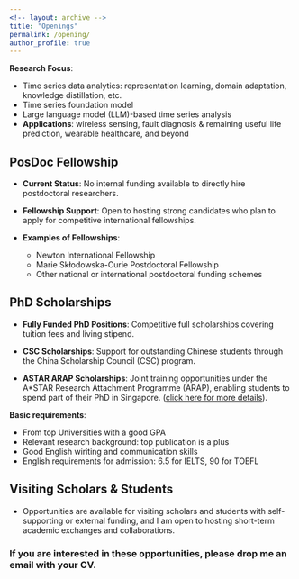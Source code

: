 ```yaml
---
<!-- layout: archive -->
title: "Openings"
permalink: /opening/
author_profile: true
---
```


**Research Focus**:
  * Time series data analytics: representation learning, domain adaptation, knowledge distillation, etc.
  * Time series foundation model
  * Large language model (LLM)-based time series analysis
  * **Applications**: wireless sensing, fault diagnosis & remaining useful life prediction, wearable healthcare, and beyond


## PosDoc Fellowship

* **Current Status**: No internal funding available to directly hire postdoctoral researchers.

* **Fellowship Support**: Open to hosting strong candidates who plan to apply for competitive international fellowships.
* **Examples of Fellowships**:
  * Newton International Fellowship
  * Marie Skłodowska-Curie Postdoctoral Fellowship
  * Other national or international postdoctoral funding schemes


## PhD Scholarships

* **Fully Funded PhD Positions**: Competitive full scholarships covering tuition fees and living stipend.

* **CSC Scholarships**: Support for outstanding Chinese students through the China Scholarship Council (CSC) program.

* **ASTAR ARAP Scholarships**: Joint training opportunities under the A*STAR Research Attachment Programme (ARAP), enabling students to spend part of their PhD in Singapore. ([click here for more details](https://www.a-star.edu.sg/Scholarships/for-graduate-studies/a-star-research-attachment-programme-(arap))). 

**Basic requirements**: 
  * From top Universities with a good GPA
  * Relevant research background: top publication is a plus
  * Good English wiriting and communication skills
  * English requirements for admission: 6.5 for IELTS, 90 for TOEFL

## Visiting Scholars & Students

* Opportunities are available for visiting scholars and students with self-supporting or external funding, and I am open to hosting short-term academic exchanges and collaborations.


### If you are interested in these opportunities, please drop me an email with your CV.
